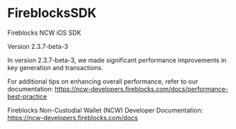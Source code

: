 # FireblocksSDK

Fireblocks NCW iOS SDK 

Version 2.3.7-beta-3

In version 2.3.7-beta-3, we made significant performance improvements in key generation and transactions.

For additional tips on enhancing overall performance, refer to our documentation: https://ncw-developers.fireblocks.com/docs/performance-best-practice 

Fireblocks Non-Custodial Wallet (NCW) Developer Documentation: https://ncw-developers.fireblocks.com/docs

